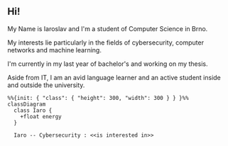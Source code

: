 ## Hi!

My Name is Iaroslav and I'm a student of Computer Science in Brno.

My interests lie particularly in the fields of cybersecurity, computer networks and machine learning.

I'm currently in my last year of bachelor's and working on my thesis.

Aside from IT, I am an avid language learner and an active student inside and outside the university.


```mermaid
%%{init: { "class": { "height": 300, "width": 300 } } }%%
classDiagram
  class Iaro {
    +float energy
  }

  Iaro -- Cybersecurity : <<is interested in>>

```


<!--
**buttercat3323/buttercat3323** is a ✨ _special_ ✨ repository because its `README.md` (this file) appears on your GitHub profile.

Here are some ideas to get you started:

- 🔭 I’m currently working on ...
- 🌱 I’m currently learning ...
- 👯 I’m looking to collaborate on ...
- 🤔 I’m looking for help with ...
- 💬 Ask me about ...
- 📫 How to reach me: ...
- 😄 Pronouns: ...
- ⚡ Fun fact: ...
-->
